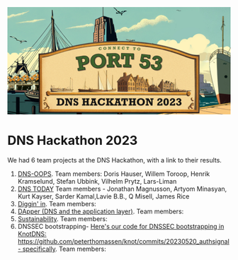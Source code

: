 ![DNS Hackathon 2023](/Netnod-Hackathon-Banner-1-1200x580.jpg)

# DNS Hackathon 2023

We had 6 team projects at the DNS Hackathon, with a link to their results.

1. [DNS-OOPS](https://github.com/DNS-Hackathon-2023/DNS-oops). Team members: Doris Hauser, Willem Toroop, Henrik Kramselund, Stefan Ubbink, Vilhelm Prytz, Lars-Liman
2. [DNS TODAY](https://github.com/DNS-Hackathon-2023/DNS-Today) Team members - Jonathan Magnusson, Artyom Minasyan, Kurt Kayser, Sarder Kamal,Lavie B.B., Q Misell, James Rice
3. [Diggin' in](https://github.com/DNS-Hackathon-2023/diggin-in). Team members: 
4. [DApper (DNS and the application layer)](https://github.com/DNS-Hackathon-2023/DApper). Team members:
5. [Sustainability](https://pad.chalec.org/p/a129ripe-86-hackathonpapercopy). Team members:
6. DNSSEC bootstrapping- [Here's our code for DNSSEC bootstrapping in KnotDNS: https://github.com/peterthomassen/knot/commits/20230520_authsignal - specifically](https://github.com/peterthomassen/knot/blob/20230520_authsignal/src/knot/modules/authsignal/authsignal.c#L51-L113). Team members:

